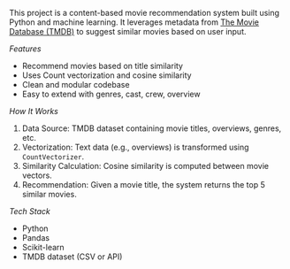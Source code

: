

This project is a content-based movie recommendation system built using Python and machine learning. It leverages metadata from [The Movie Database (TMDB)](https://www.themoviedb.org/) to suggest similar movies based on user input.

*Features*

- Recommend movies based on title similarity
- Uses Count vectorization and cosine similarity
- Clean and modular codebase
- Easy to extend with genres, cast, crew, overview


*How It Works*


1. Data Source: TMDB dataset containing movie titles, overviews, genres, etc.
2. Vectorization: Text data (e.g., overviews) is transformed using `CountVectorizer`.
3. Similarity Calculation: Cosine similarity is computed between movie vectors.
4. Recommendation: Given a movie title, the system returns the top 5 similar movies.


*Tech Stack*


- Python
- Pandas
- Scikit-learn
- TMDB dataset (CSV or API)

